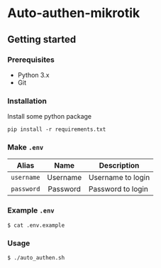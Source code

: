 # Auto-authen-mikrotik

## Getting started
### Prerequisites
* Python 3.x
* Git

### Installation
Install some python package
```
pip install -r requirements.txt
```
### Make `.env`
| Alias | Name | Description |
|:-----:|:----:|-------------|
| `username` | Username | Username to login |
| `password` | Password | Password to login |

### Example `.env`
```
$ cat .env.example
```

### Usage
```
$ ./auto_authen.sh
```


